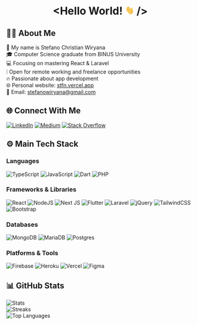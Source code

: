 <h1 align="center">&lt;Hello World! <img src="https://raw.githubusercontent.com/Stefanc23/Stefanc23/master/Hi.gif" width=24 height=24/> /&gt;</h1>

## 👨‍💻 About Me
🧑 My name is Stefano Christian Wiryana<br/>
🎓 Computer Science graduate from BINUS University<br/>
💻 Focusing on mastering React & Laravel<br/>
❕ Open for remote working and freelance opportunities<br />
🔥 Passionate about app development<br/>
🌐 Personal website: [stfn.vercel.app](https://stfn.vercel.app)<br/>
📮 Email: [stefanowiryana@gmail.com](mailto:stefanowiryana@gmail.com)


## 🌐 Connect With Me
[![LinkedIn](https://img.shields.io/badge/LinkedIn-%230077B5.svg?logo=linkedin&logoColor=white)](https://linkedin.com/in/stefanowiryana)
[![Medium](https://img.shields.io/badge/Medium-12100E?logo=medium&logoColor=white)](https://medium.com/@stefanocw)
[![Stack Overflow](https://img.shields.io/badge/-Stackoverflow-FE7A16?logo=stack-overflow&logoColor=white)](https://stackoverflow.com/users/19312729) 

## ⚙ Main Tech Stack

### Languages
![TypeScript](https://img.shields.io/badge/typescript-%23007ACC.svg?style=for-the-badge&logo=typescript&logoColor=white)
![JavaScript](https://img.shields.io/badge/javascript-%23323330.svg?style=for-the-badge&logo=javascript&logoColor=%23F7DF1E)
![Dart](https://img.shields.io/badge/dart-%230175C2.svg?style=for-the-badge&logo=dart&logoColor=white)
![PHP](https://img.shields.io/badge/php-%23777BB4.svg?style=for-the-badge&logo=php&logoColor=white)

### Frameworks & Libraries

![React](https://img.shields.io/badge/react-%2320232a.svg?style=for-the-badge&logo=react&logoColor=%2361DAFB)
![NodeJS](https://img.shields.io/badge/node.js-6DA55F?style=for-the-badge&logo=node.js&logoColor=white)
![Next JS](https://img.shields.io/badge/Next-black?style=for-the-badge&logo=next.js&logoColor=white)
![Flutter](https://img.shields.io/badge/Flutter-%2302569B.svg?style=for-the-badge&logo=Flutter&logoColor=white)
![Laravel](https://img.shields.io/badge/laravel-%23FF2D20.svg?style=for-the-badge&logo=laravel&logoColor=white)
![jQuery](https://img.shields.io/badge/jquery-%230769AD.svg?style=for-the-badge&logo=jquery&logoColor=white)
![TailwindCSS](https://img.shields.io/badge/tailwindcss-%2338B2AC.svg?style=for-the-badge&logo=tailwind-css&logoColor=white)
![Bootstrap](https://img.shields.io/badge/bootstrap-%23563D7C.svg?style=for-the-badge&logo=bootstrap&logoColor=white)

### Databases
![MongoDB](https://img.shields.io/badge/MongoDB-%234ea94b.svg?style=for-the-badge&logo=mongodb&logoColor=white)
![MariaDB](https://img.shields.io/badge/MariaDB-003545?style=for-the-badge&logo=mariadb&logoColor=white)
![Postgres](https://img.shields.io/badge/postgres-%23316192.svg?style=for-the-badge&logo=postgresql&logoColor=white)

### Platforms & Tools
![Firebase](https://img.shields.io/badge/firebase-%23039BE5.svg?style=for-the-badge&logo=firebase)
![Heroku](https://img.shields.io/badge/heroku-%23430098.svg?style=for-the-badge&logo=heroku&logoColor=white)
![Vercel](https://img.shields.io/badge/vercel-%23000000.svg?style=for-the-badge&logo=vercel&logoColor=white)
![Figma](https://img.shields.io/badge/figma-%23F24E1E.svg?style=for-the-badge&logo=figma&logoColor=white)

## 📊 GitHub Stats
![Stats](https://github-readme-stats.vercel.app/api?username=Stefanc23&theme=slateorange&hide_border=false&include_all_commits=true&count_private=true)<br/>
![Streaks](https://github-readme-streak-stats.herokuapp.com/?user=Stefanc23&theme=slateorange&hide_border=false)<br/>
![Top Languages](https://github-readme-stats.vercel.app/api/top-langs/?username=Stefanc23&theme=slateorange&hide_border=false&include_all_commits=true&exclude_repo=Virseum,Big-Data-Analytics,hibye&count_private=true&layout=compact)

